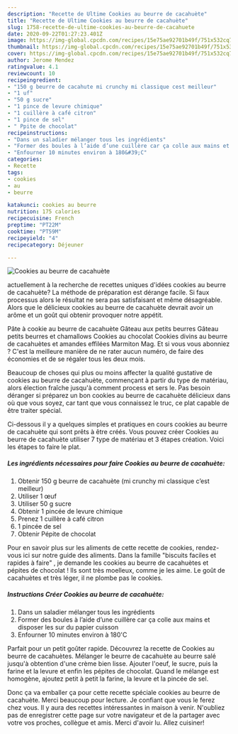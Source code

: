 ```yaml
---
description: "Recette de Ultime Cookies au beurre de cacahuète"
title: "Recette de Ultime Cookies au beurre de cacahuète"
slug: 1758-recette-de-ultime-cookies-au-beurre-de-cacahuete
date: 2020-09-22T01:27:23.401Z
image: https://img-global.cpcdn.com/recipes/15e75ae92701b49f/751x532cq70/cookies-au-beurre-de-cacahuete-photo-principale-de-la-recette.jpg
thumbnail: https://img-global.cpcdn.com/recipes/15e75ae92701b49f/751x532cq70/cookies-au-beurre-de-cacahuete-photo-principale-de-la-recette.jpg
cover: https://img-global.cpcdn.com/recipes/15e75ae92701b49f/751x532cq70/cookies-au-beurre-de-cacahuete-photo-principale-de-la-recette.jpg
author: Jerome Mendez
ratingvalue: 4.1
reviewcount: 10
recipeingredient:
- "150 g beurre de cacahute mi crunchy mi classique cest meilleur"
- "1 uf"
- "50 g sucre"
- "1 pince de levure chimique"
- "1 cuillère à café citron"
- "1 pince de sel"
- " Ppite de chocolat"
recipeinstructions:
- "Dans un saladier mélanger tous les ingrédients"
- "Former des boules à l’aide d’une cuillère car ça colle aux mains et disposer les sur du papier cuisson"
- "Enfourner 10 minutes environ à 180&#39;C"
categories:
- Recette
tags:
- cookies
- au
- beurre

katakunci: cookies au beurre 
nutrition: 175 calories
recipecuisine: French
preptime: "PT22M"
cooktime: "PT59M"
recipeyield: "4"
recipecategory: Déjeuner

---
```



![Cookies au beurre de cacahuète](https://img-global.cpcdn.com/recipes/15e75ae92701b49f/751x532cq70/cookies-au-beurre-de-cacahuete-photo-principale-de-la-recette.jpg)

actuellement à la recherche de recettes uniques d'idées cookies au beurre de cacahuète? La méthode de préparation est dérange facile. Si faux processus alors le résultat ne sera pas satisfaisant et même désagréable. Alors que le délicieux cookies au beurre de cacahuète devrait avoir un arôme et un goût qui obtenir provoquer notre appétit.

Pâte à cookie au beurre de cacahuète Gâteau aux petits beurres Gâteau petits beurres et chamallows Cookies au chocolat Cookies divins au beurre de cacahuètes et amandes effilées Marmiton Mag. Et si vous vous abonniez ? C&#39;est la meilleure manière de ne rater aucun numéro, de faire des économies et de se régaler tous les deux mois.

Beaucoup de choses qui plus ou moins affecter la qualité gustative de cookies au beurre de cacahuète, commençant à partir du type de matériau, alors élection fraîche jusqu'à comment process et sers le. Pas besoin déranger si préparez un bon cookies au beurre de cacahuète délicieux dans où que vous soyez, car tant que vous connaissez le truc, ce plat capable de être traiter spécial.


Ci-dessous il y a quelques simples et pratiques en cours cookies au beurre de cacahuète qui sont prêts à être créés. Vous pouvez créer Cookies au beurre de cacahuète utiliser 7 type de matériau et 3 étapes création. Voici les étapes to faire le plat.

<!--inarticleads1-->

##### Les ingrédients nécessaires pour faire Cookies au beurre de cacahuète:

1. Obtenir 150 g beurre de cacahuète (mi crunchy mi classique c’est meilleur)
1. Utiliser 1 œuf
1. Utiliser 50 g sucre
1. Obtenir 1 pincée de levure chimique
1. Prenez 1 cuillère à café citron
1.  1 pincée de sel
1. Obtenir  Pépite de chocolat


Pour en savoir plus sur les aliments de cette recette de cookies, rendez-vous ici sur notre guide des aliments. Dans la famille &#34;biscuits faciles et rapides à faire&#34; , je demande les cookies au beurre de cacahuètes et pépites de chocolat ! Ils sont très moelleux, comme je les aime. Le goût de cacahuètes et très léger, il ne plombe pas le cookies. 

<!--inarticleads2-->

##### Instructions Créer Cookies au beurre de cacahuète:

1. Dans un saladier mélanger tous les ingrédients
1. Former des boules à l’aide d’une cuillère car ça colle aux mains et disposer les sur du papier cuisson
1. Enfourner 10 minutes environ à 180&#39;C


Parfait pour un petit goûter rapide. Découvrez la recette de Cookies au beurre de cacahuètes. Mélanger le beurre de cacahuète au beurre salé jusqu&#39;à obtention d&#39;une crème bien lisse. Ajouter l&#39;oeuf, le sucre, puis la farine et la levure et enfin les pépites de chocolat. Quand le mélange est homogène, ajoutez petit à petit la farine, la levure et la pincée de sel. 


Donc ça va emballer ça pour cette recette spéciale cookies au beurre de cacahuète. Merci beaucoup pour lecture. Je confiant que vous le ferez chez vous. Il y aura des recettes  intéressantes in maison à venir. N'oubliez pas de enregistrer cette page sur votre navigateur et de la partager avec votre vos proches, collègue et amis. Merci d'avoir lu. Allez cuisiner!
